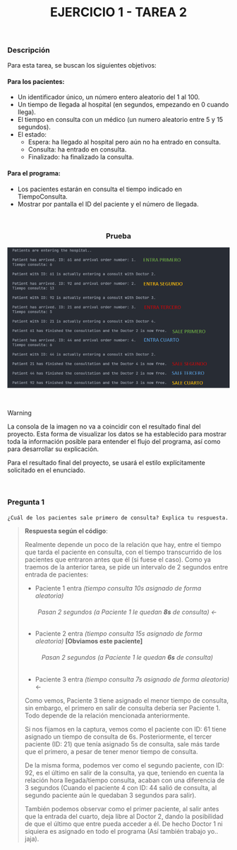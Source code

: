 <div align="center">

# EJERCICIO 1 - TAREA 2

</div>

<br>

### Descripción

Para esta tarea, se buscan los siguientes objetivos:

#### Para los pacientes:
- Un identificador único, un número entero aleatorio del 1 al 100.
- Un tiempo de llegada al hospital (en segundos, empezando en 0 cuando llega).
- El tiempo en consulta con un médico (un numero aleatorio entre 5 y 15 segundos).
- El estado:
  - Espera: ha llegado al hospital pero aún no ha entrado en consulta.
  - Consulta: ha entrado en consulta.
  - Finalizado: ha finalizado la consulta.

#### Para el programa:
- Los pacientes estarán en consulta el tiempo indicado en TiempoConsulta.
- Mostrar por pantalla el ID del paciente y el número de llegada.

<br>

<div align="center">

### Prueba
![Imagen de la prueba](../../Resources/prueba-ejercicio1-tarea2.png)

</div>

<br>

> [!WARNING]
> La consola de la imagen no va a coincidir con el resultado final del proyecto. Esta forma de visualizar los datos se ha establecido para mostrar toda la información posible para entender el flujo del programa, así como para desarrollar su explicación.
> 
> Para el resultado final del proyecto, se usará el estilo explícitamente solicitado en el enunciado.

<br>

### Pregunta 1

`¿Cuál de los pacientes sale primero de consulta? Explica tu respuesta.`

> **Respuesta según el código**:
> 
> Realmente depende un poco de la relación que hay, entre el tiempo que tarda el paciente en consulta, con el tiempo transcurrido de los pacientes que entraron antes que él (si fuese el caso).
> Como ya traemos de la anterior tarea, se pide un intervalo de 2 segundos entre entrada de pacientes:
> 
> - Paciente 1 entra *(tiempo consulta 10s asignado de forma aleatoria)*
>   
> <div align="center"> 
>
> ###### Pasan 2 segundos (a Paciente 1 le quedan **8s** de consulta) <-
>
> </div>
> 
> - Paciente 2 entra *(tiempo consulta 15s asignado de forma aleatoria)* **[Obviamos este paciente]**
>
> <div align="center"> 
>
> ###### Pasan 2 segundos (a Paciente 1 le quedan **6s** de consulta)
>
> </div>
>
> - Paciente 3 entra *(tiempo consulta 7s asignado de forma aleatoria)* <-
> 
> Como vemos, Paciente 3 tiene asignado el menor tiempo de consulta, sin embargo, el primero en salir de consulta debería ser Paciente 1. Todo depende de la relación mencionada anteriormente.
> 
> Si nos fijamos en la captura, vemos como el paciente con ID: 61 tiene asignado un tiempo de consulta de 6s. Posteriormente, el tercer paciente (ID: 21) que tenía asignado 5s de consulta, sale más tarde que el primero, a pesar de tener menor tiempo de consulta.
>
> De la misma forma, podemos ver como el segundo paciente, con ID: 92, es el último en salir de la consulta, ya que, teniendo en cuenta la relación hora llegada/tiempo consulta, acaban con una diferencia de 3 segundos (Cuando el paciente 4 con ID: 44 salió de consulta, al segundo paciente aún le quedaban 3
> segundos para salir).
>
> También podemos observar como el primer paciente, al salir antes que la entrada del cuarto, deja libre al Doctor 2, dando la posibilidad de que el último que entre pueda acceder a él. De hecho Doctor 1 ni siquiera es asignado en todo el programa (Así también trabajo yo.. jaja).
